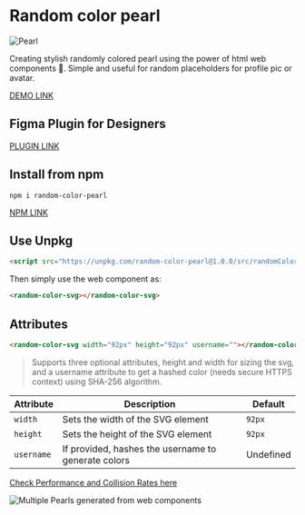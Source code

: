 # Random color pearl

![Pearl](https://github.com/yashrajbharti/random-color-pearl/assets/43868318/46ef4432-3532-41a9-9e9a-0b6e963e3439)

Creating stylish randomly colored pearl using the power of html web components 🪩. Simple and useful for random placeholders for profile pic or avatar.

[DEMO LINK](https://yashrajbharti.github.io/random-color-pearl/)

## Figma Plugin for Designers

[PLUGIN LINK](https://www.figma.com/community/plugin/1380097241436668905)

## Install from npm

```
npm i random-color-pearl
```

[NPM LINK](https://www.npmjs.com/package/random-color-pearl)

## Use Unpkg

```html
<script src="https://unpkg.com/random-color-pearl@1.0.0/src/randomColorSvg.js"></script>
```

Then simply use the web component as:

```html
<random-color-svg></random-color-svg>
```

## Attributes

```html
<random-color-svg width="92px" height="92px" username=""></random-color-svg>
```

> Supports three optional attributes, height and width for sizing the svg, and a username attribute to get a hashed color (needs secure HTTPS context) using SHA-256 algorithm.

| Attribute  | Description                                         | Default   |
| ---------- | --------------------------------------------------- | --------- |
| `width`    | Sets the width of the SVG element                   | `92px`    |
| `height`   | Sets the height of the SVG element                  | `92px`    |
| `username` | If provided, hashes the username to generate colors | Undefined |

[Check Performance and Collision Rates here](https://cybtekk-llp.github.io/Unique-SVG-Generator/)

![Multiple Pearls generated from web components](https://github.com/yashrajbharti/random-color-pearl/assets/43868318/1653ec48-ee34-48e2-ad1e-4c0a21a3e55d)
